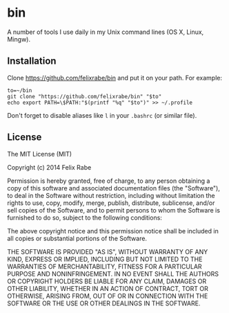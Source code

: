 bin
===

A number of tools I use daily in my Unix command lines (OS X, Linux, Mingw).


Installation
------------

Clone https://github.com/felixrabe/bin and put it on your path. For example:

    to=~/bin
    git clone "https://github.com/felixrabe/bin" "$to"
    echo export PATH=\$PATH:"$(printf "%q" "$to")" >> ~/.profile

Don't forget to disable aliases like `l` in your `.bashrc` (or similar file).


License
-------

The MIT License (MIT)

Copyright (c) 2014 Felix Rabe

Permission is hereby granted, free of charge, to any person obtaining a copy
of this software and associated documentation files (the "Software"), to deal
in the Software without restriction, including without limitation the rights
to use, copy, modify, merge, publish, distribute, sublicense, and/or sell
copies of the Software, and to permit persons to whom the Software is
furnished to do so, subject to the following conditions:

The above copyright notice and this permission notice shall be included in
all copies or substantial portions of the Software.

THE SOFTWARE IS PROVIDED "AS IS", WITHOUT WARRANTY OF ANY KIND, EXPRESS OR
IMPLIED, INCLUDING BUT NOT LIMITED TO THE WARRANTIES OF MERCHANTABILITY,
FITNESS FOR A PARTICULAR PURPOSE AND NONINFRINGEMENT. IN NO EVENT SHALL THE
AUTHORS OR COPYRIGHT HOLDERS BE LIABLE FOR ANY CLAIM, DAMAGES OR OTHER
LIABILITY, WHETHER IN AN ACTION OF CONTRACT, TORT OR OTHERWISE, ARISING FROM,
OUT OF OR IN CONNECTION WITH THE SOFTWARE OR THE USE OR OTHER DEALINGS IN
THE SOFTWARE.
